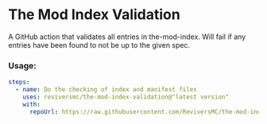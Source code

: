# The Mod Index Validation

A GitHub action that validates all entries in the-mod-index. Will fail if any entries have been found to not be up to the given spec.

### Usage:

```yaml
steps:
  - name: Do the checking of index and manifest files
    uses: reviversmc/the-mod-index-validation@"latest version"
    with: 
      repoUrl: https://raw.githubusercontent.com/ReviversMC/the-mod-index/v4
```